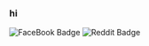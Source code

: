 ### hi

<div id="badges">
  <img src="https://img.shields.io/badge/FaceBook-blue?style=for-the-badge&logo=facebook&logoColor=white" alt="FaceBook Badge"/>
  <img src="https://img.shields.io/badge/Reddit-orange?style=for-the-badge&logo=reddit&logoColor=white" alt="Reddit Badge"/>
</div>
